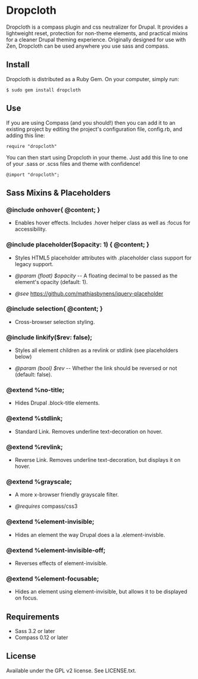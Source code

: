 Dropcloth
=========
Dropcloth is a compass plugin and css neutralizer for Drupal. It provides a
lightweight reset, protection for non-theme elements, and practical mixins for
a cleaner Drupal theming experience. Originally designed for use with Zen,
Dropcloth can be used anywhere you use sass and compass.


Install
-------

Dropcloth is distributed as a Ruby Gem. On your computer, simply run:

    $ sudo gem install dropcloth


Use
---

If you are using Compass (and you should!) then you can add it to an existing
project by editing the project's configuration file, config.rb, and adding this
line:

    require "dropcloth"

You can then start using Dropcloth in your theme. Just add this line to one
of your .sass or .scss files and theme with confidence!

    @import "dropcloth";


Sass Mixins & Placeholders
--------------------------

### @include onhover{ @content; }

* Enables hover effects. Includes .hover helper class as well as :focus for accessibility.


### @include placeholder($opacity: 1) { @content; }

* Styles HTML5 placeholder attributes with .placeholder class support for legacy support.

* *@param (float) $opacity* -- A floating decimal to be passed as the element's opacity (default: 1).

* *@see* https://github.com/mathiasbynens/jquery-placeholder


### @include selection{ @content; }

* Cross-browser selection styling.


### @include linkify($rev: false);

* Styles all <a> element children as a revlink or stdlink (see placeholders below)

* *@param (bool) $rev* -- Whether the link should be reversed or not (default: false).


### @extend %no-title;

* Hides Drupal .block-title elements.


### @extend %stdlink;

* Standard Link. Removes underline text-decoration on hover.


### @extend %revlink;

* Reverse Link. Removes underline text-decoration, but displays it on hover.


### @extend %grayscale;

* A more x-browser friendly grayscale filter.

* *@requires* compass/css3


### @extend %element-invisible;

* Hides an element the way Drupal does a la .element-invisble.


### @extend %element-invisible-off;

* Reverses effects of element-invisible.


### @extend %element-focusable;

* Hides an element using element-invisible, but allows it to be displayed on focus.


Requirements
------------

- Sass 3.2 or later
- Compass 0.12 or later


License
-------

Available under the GPL v2 license. See LICENSE.txt.
